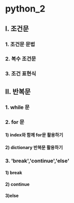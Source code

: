 #  python_2



##  I. 조건문

###  1. 조건문 문법

###  2. 복수 조건문

###  3. 조건 표현식



##  II. 반복문

###  1. while 문

###  2. for 문

####  	1) index와 함께 for문 활용하기 

####  	2) dictionary 반복문 활용하기 

###  3. 'break','continue','else'

####  	1) break 

####  	2) continue

####  	3)else

